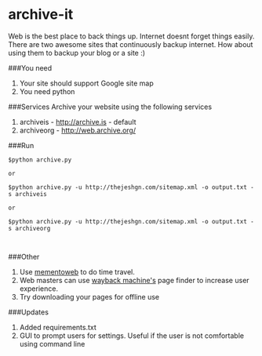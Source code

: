 archive-it
==========
Web is the best place to back things up. Internet doesnt forget things easily. There are two awesome sites that continuously backup internet. How about using them to backup your blog or a site :)


###You need
1. Your site should support Google site map
2. You need python



###Services
Archive your website using the following services 

1. archiveis  -  http://archive.is          - default
2. archiveorg -  http://web.archive.org/    


###Run


```
$python archive.py

or

$python archive.py -u http://thejeshgn.com/sitemap.xml -o output.txt -s archiveis

or

$python archive.py -u http://thejeshgn.com/sitemap.xml -o output.txt -s archiveorg



```

###Other 
1. Use [mementoweb](http://www.mementoweb.org/) to do time travel.
2. Web masters can use [wayback machine's](https://blog.archive.org/2013/10/24/web-archive-404-handler-for-webmasters/) page finder to increase user experience.
3. Try downloading your pages for offline use

 
###Updates
1. Added requirements.txt 
2. GUI to prompt users for settings. Useful if the user is not comfortable using command line







